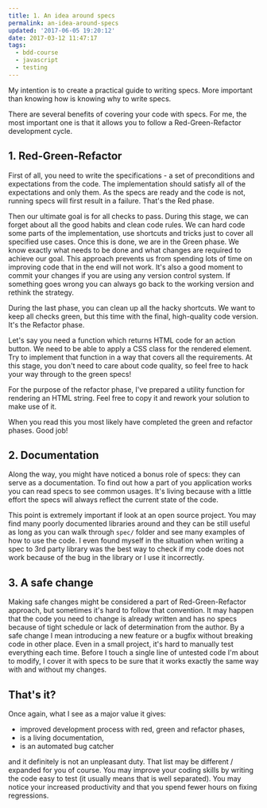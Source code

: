 ```yaml
---
title: 1. An idea around specs
permalink: an-idea-around-specs
updated: '2017-06-05 19:20:12'
date: 2017-03-12 11:47:17
tags: 
  - bdd-course 
  - javascript
  - testing
---
```



My intention is to create a practical guide to writing specs. More important than knowing how is knowing why to write specs.
<!-- more -->

There are several benefits of covering your code with specs. For me, the most important one is that it allows you to follow a Red-Green-Refactor development cycle. 

## 1. Red-Green-Refactor
First of all, you need to write the specifications - a set of preconditions and expectations from the code. The implementation should satisfy all of the expectations and only them. As the specs are ready and the code is not, running specs will first result in a failure. That's the Red phase.
 
Then our ultimate goal is for all checks to pass. During this stage, we can forget about all the good habits and clean code rules. We can hard code some parts of the implementation, use shortcuts and tricks just to cover all specified use cases. 
Once this is done, we are in the Green phase. We know exactly what needs to be done and what changes are required to achieve our goal. This approach prevents us from spending lots of time on improving code that in the end will not work. 
It's also a good moment to commit your changes if you are using any version control system. If something goes wrong you can always go back to the working version and rethink the strategy.

During the last phase, you can clean up all the hacky shortcuts. We want to keep all checks green, but this time with the final, high-quality code version. It's the Refactor phase.

Let's say you need a function which returns HTML code for an action button. We need to be able to apply a CSS class for the rendered element. Try to implement that function in a way that covers all the requirements. At this stage, you don't need to care about code quality, so feel free to hack your way through to the green specs!

<!--TOMMY render-action-button YMMOT-->

For the purpose of the refactor phase, I've prepared a utility function for rendering an HTML string. Feel free to copy it and rework your solution to make use of it. 

<!--TOMMY render-html-element YMMOT-->

When you read this you most likely have completed the green and refactor phases. Good job!

## 2. Documentation
Along the way, you might have noticed a bonus role of specs: they can serve as a documentation. To find out how a part of you application works you can read specs to see common usages. It's living because with a little effort the specs will always reflect the current state of the code.

This point is extremely important if look at an open source project. You may find many poorly documented libraries around and they can be still useful as long as you can walk through `spec/` folder and see many examples of how to use the code. I even found myself in the situation when writing a spec to 3rd party library was the best way to check if my code does not work because of the bug in the library or I use it incorrectly.

## 3. A safe change
Making safe changes might be considered a part of Red-Green-Refactor approach, but sometimes it's hard to follow that convention. It may happen that the code you need to change is already written and has no specs because of tight schedule or lack of determination from the author. By a safe change I mean introducing a new feature or a bugfix without breaking code in other place. Even in a small project, it's hard to manually test everything each time. Before I touch a single line of untested code I'm about to modify, I cover it with specs to be sure that it works exactly the same way with and without my changes.

## That's it?
Once again, what I see as a major value it gives: 

- improved development process with red, green and refactor phases, 
- is a living documentation,
- is an automated bug catcher

and it definitely is not an unpleasant duty. That list may be different / expanded for you of course. You may improve your coding skills by writing the code easy to test (it usually means that is well separated). You may notice your increased productivity and that you spend fewer hours on fixing regressions.
